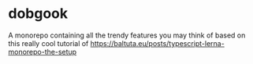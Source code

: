 # dobgook

A monorepo containing all the trendy features you may think of based on this really cool tutorial of https://baltuta.eu/posts/typescript-lerna-monorepo-the-setup
